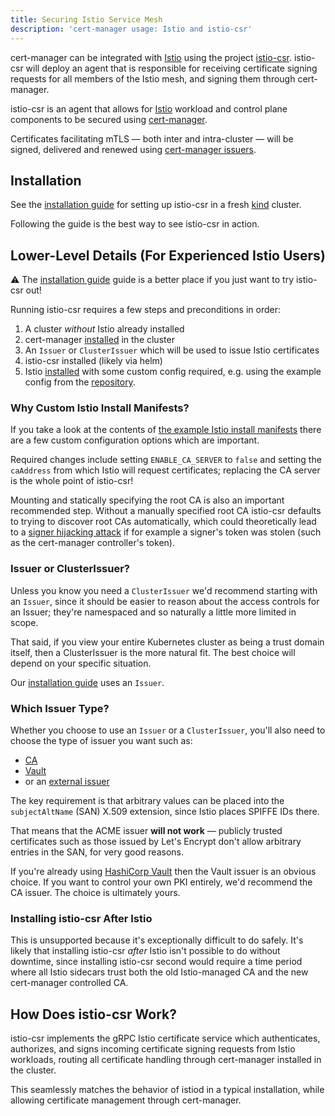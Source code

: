 ```yaml
---
title: Securing Istio Service Mesh
description: 'cert-manager usage: Istio and istio-csr'
---
```


<div style={{textAlign: "center"}}>
<object data="/images/request-certificate-overview/request-certificate-mesh.svg"></object>
</div>

cert-manager can be integrated with [Istio](https://istio.io) using the project
[istio-csr](https://github.com/cert-manager/istio-csr). istio-csr will deploy an
agent that is responsible for receiving certificate signing requests for all
members of the Istio mesh, and signing them through cert-manager.

istio-csr is an agent that allows for [Istio](https://istio.io) workload and
control plane components to be secured using
[cert-manager](https://cert-manager.io).

Certificates facilitating mTLS — both inter
and intra-cluster — will be signed, delivered and renewed using [cert-manager
issuers](https://cert-manager.io/docs/concepts/issuer).

## Installation

See the [installation guide](./installation.md) for setting up istio-csr in a fresh
[kind](https://kind.sigs.k8s.io/docs/user/quick-start/#installation) cluster.

Following the guide is the best way to see istio-csr in action.

## Lower-Level Details (For Experienced Istio Users)

⚠️  The [installation guide](./installation.md) guide is a better place if you just want to try istio-csr out!

Running istio-csr requires a few steps and preconditions in order:

1. A cluster _without_ Istio already installed
2. cert-manager [installed](https://cert-manager.io/docs/installation/) in the cluster
3. An `Issuer` or `ClusterIssuer` which will be used to issue Istio certificates
4. istio-csr installed (likely via helm)
5. Istio [installed](https://istio.io/latest/docs/setup/install/istioctl/) with
   some custom config required, e.g. using the example config from the [repository](https://github.com/cert-manager/istio-csr/tree/5d2e629f9f9aec7f476337d6ae69482cea9a7a71/make/config/istio).

### Why Custom Istio Install Manifests?

If you take a look at the contents of [the example Istio install
manifests](https://github.com/cert-manager/istio-csr/tree/5d2e629f9f9aec7f476337d6ae69482cea9a7a71/make/config/istio)
there are a few custom configuration options which are important.

Required changes include setting `ENABLE_CA_SERVER` to `false` and setting the `caAddress` from which Istio will
request certificates; replacing the CA server is the whole point of istio-csr!

Mounting and statically specifying the root CA is also an important recommended step. Without a manually specified
root CA istio-csr defaults to trying to discover root CAs automatically, which could theoretically lead to a
[signer hijacking attack](https://github.com/cert-manager/istio-csr/issues/103#issuecomment-923882792) if for example
a signer's token was stolen (such as the cert-manager controller's token).

### Issuer or ClusterIssuer?

Unless you know you need a `ClusterIssuer` we'd recommend starting with an `Issuer`, since it should be easier to reason about
the access controls for an Issuer; they're namespaced and so naturally a little more limited in scope.

That said, if you view your entire Kubernetes cluster as being a trust domain itself, then a ClusterIssuer is the more natural
fit. The best choice will depend on your specific situation.

Our [installation guide](./installation.md) uses an `Issuer`.

### Which Issuer Type?

Whether you choose to use an `Issuer` or a `ClusterIssuer`, you'll also need to choose the type of issuer you want such as:

- [CA](https://cert-manager.io/docs/configuration/ca/)
- [Vault](https://cert-manager.io/docs/configuration/vault/)
- or an [external issuer](https://cert-manager.io/docs/configuration/external/)

The key requirement is that arbitrary values can be placed into the `subjectAltName` (SAN) X.509 extension, since
Istio places SPIFFE IDs there.

That means that the ACME issuer **will not work** &mdash; publicly trusted certificates such as those issued by Let's Encrypt
don't allow arbitrary entries in the SAN, for very good reasons.

If you're already using [HashiCorp Vault](https://www.vaultproject.io/) then the Vault issuer is an obvious choice. If
you want to control your own PKI entirely, we'd recommend the CA issuer. The choice is ultimately yours.

### Installing istio-csr After Istio

This is unsupported because it's exceptionally difficult to do safely. It's likely that installing istio-csr _after_ Istio isn't
possible to do without downtime, since installing istio-csr second would require a time period where all Istio sidecars trust
both the old Istio-managed CA and the new cert-manager controlled CA.

## How Does istio-csr Work?

istio-csr implements the gRPC Istio certificate service which authenticates,
authorizes, and signs incoming certificate signing requests from Istio
workloads, routing all certificate handling through cert-manager installed in
the cluster.

This seamlessly matches the behavior of istiod in a typical installation, while
allowing certificate management through cert-manager.
